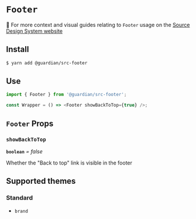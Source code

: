 # `Footer`

📣 For more context and visual guides relating to `Footer` usage on the [Source Design System website](https://www.theguardian.design)

## Install

```sh
$ yarn add @guardian/src-footer
```

## Use

```js
import { Footer } from '@guardian/src-footer';

const Wrapper = () => <Footer showBackToTop={true} />;
```

## `Footer` Props

### `showBackToTop`

**`boolean`** _= false_

Whether the "Back to top" link is visible in the footer

## Supported themes

### Standard

-   `brand`
